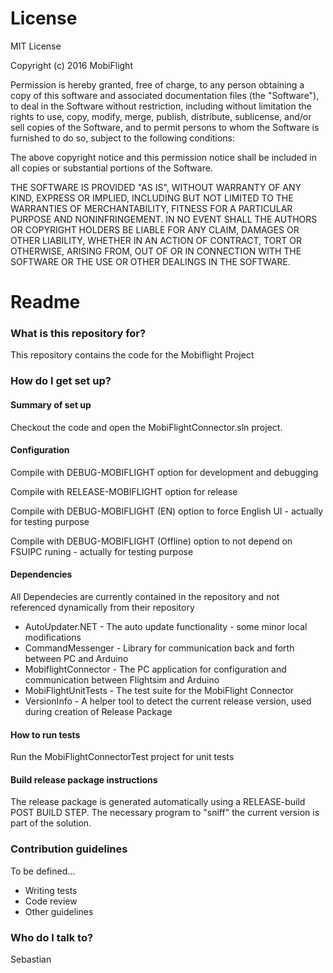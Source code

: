 # License #
MIT License

Copyright (c) 2016 MobiFlight

Permission is hereby granted, free of charge, to any person obtaining a copy
of this software and associated documentation files (the "Software"), to deal
in the Software without restriction, including without limitation the rights
to use, copy, modify, merge, publish, distribute, sublicense, and/or sell
copies of the Software, and to permit persons to whom the Software is
furnished to do so, subject to the following conditions:

The above copyright notice and this permission notice shall be included in all
copies or substantial portions of the Software.

THE SOFTWARE IS PROVIDED "AS IS", WITHOUT WARRANTY OF ANY KIND, EXPRESS OR
IMPLIED, INCLUDING BUT NOT LIMITED TO THE WARRANTIES OF MERCHANTABILITY,
FITNESS FOR A PARTICULAR PURPOSE AND NONINFRINGEMENT. IN NO EVENT SHALL THE
AUTHORS OR COPYRIGHT HOLDERS BE LIABLE FOR ANY CLAIM, DAMAGES OR OTHER
LIABILITY, WHETHER IN AN ACTION OF CONTRACT, TORT OR OTHERWISE, ARISING FROM,
OUT OF OR IN CONNECTION WITH THE SOFTWARE OR THE USE OR OTHER DEALINGS IN THE
SOFTWARE.

# Readme #

### What is this repository for? ###
This repository contains the code for the Mobiflight Project

### How do I get set up? ###

#### Summary of set up ####
Checkout the code and open the MobiFlightConnector.sln project.

#### Configuration ####
Compile with DEBUG-MOBIFLIGHT option for development and debugging

Compile with RELEASE-MOBIFLIGHT option for release

Compile with DEBUG-MOBIFLIGHT (EN) option to force English UI - actually for testing purpose  

Compile with DEBUG-MOBIFLIGHT (Offline) option to not depend on FSUIPC runing - actually for testing purpose  

#### Dependencies ####
All Dependecies are currently contained in the repository and not referenced dynamically from their repository

* AutoUpdater.NET - The auto update functionality - some minor local modifications
* CommandMessenger - Library for communication back and forth between PC and Arduino
* MobiflightConnector - The PC application for configuration and communication between Flightsim and Arduino
* MobiFlightUnitTests - The test suite for the MobiFlight Connector
* VersionInfo - A helper tool to detect the current release version, used during creation of Release Package

#### How to run tests ####
Run the MobiFlightConnectorTest project for unit tests
#### Build release package instructions ####
The release package is generated automatically using a RELEASE-build POST BUILD STEP. The necessary program to "sniff" the current version is part of the solution.

### Contribution guidelines ###

To be defined...
* Writing tests
* Code review
* Other guidelines

### Who do I talk to? ###
Sebastian